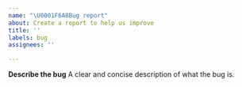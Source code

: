 ```yaml
---
name: "\U0001F6A8Bug report"
about: Create a report to help us improve
title: ''
labels: bug
assignees: ''

---
```


**Describe the bug**
A clear and concise description of what the bug is.
